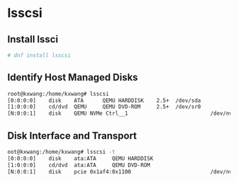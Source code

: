 # lsscsi
## Install lssci
```bash
# dnf install lsscsi
```
## Identify Host Managed Disks
```bash
root@kxwang:/home/kxwang# lsscsi
[0:0:0:0]    disk    ATA      QEMU HARDDISK    2.5+  /dev/sda 
[1:0:0:0]    cd/dvd  QEMU     QEMU DVD-ROM     2.5+  /dev/sr0 
[N:0:0:1]    disk    QEMU NVMe Ctrl__1                          /dev/nvme0n1
```
## Disk Interface and Transport
```bash
oot@kxwang:/home/kxwang# lsscsi -t
[0:0:0:0]    disk    ata:ATA     QEMU HARDDISK                           QM00001               /dev/sda 
[1:0:0:0]    cd/dvd  ata:ATA     QEMU DVD-ROM                            QM00003               /dev/sr0 
[N:0:0:1]    disk    pcie 0x1af4:0x1100                         /dev/nvme0n1
```
